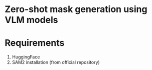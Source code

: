 # Zero-shot mask generation using VLM models

# Requirements

1. HuggingFace 
2. SAM2 installation (from official repository)